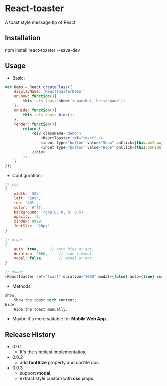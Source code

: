 React-toaster
=========

A toast style message tip of React

## Installation

  npm install react-toaster --save-dev

## Usage
	
* Basic:
		
```javascript	
var Demo = React.createClass({
    displayName: 'ReactToasterDemo',
    onShow: function(){
        this.refs.toast.show('<span>Hei, hei</span>');
    },
    onHide: function(){
        this.refs.toast.hide();
    },
    render: function(){
        return (
            <div className="demo">
                <ReactToaster ref="toast" />
                <input type="button" value="Show" onClick={this.onShow}/>
                <input type="button" value="Hide" onClick={this.onHide}/>
            </div>
        );
    }
});
```
* Configuration:

```javascript
// css
{
    width: '55%',	
    left: '20%',			
    top: '40%',
    color: '#fff',
    background: 'rgba(0, 0, 0, 0.5)',
    opacity: .8,
    zIndex: 9999,
    fontSize: '20px'
}

// props
{
	auto: true,		// auto hide or not,
	duration: 2000, 	// hide timeout
	modal: false,		// modal or not
}

// usage
<ReactToaster ref="toast" duration="1000" modal={false} auto={true} css={{background: 'red'}} />
```
* Methods
	
```javascript
show: 
	Show the toast with content;
hide: 
	Hide the toast manually.
```
* Maybe it's more suitable for **Mobile Web App**.

## Release History

* 0.0.1 
	* It's the simplest implementation.
* 0.0.2
   * add **fontSize** property and update doc.  
* 0.0.3
	* support **modal**;
	* extract style custom with **css** props.

